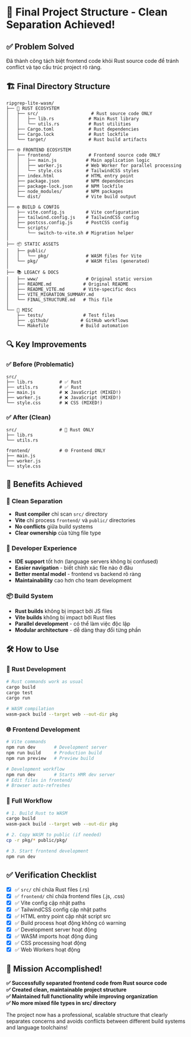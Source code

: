# 🎉 Final Project Structure - Clean Separation Achieved!

## ✅ **Problem Solved**
Đã thành công tách biệt frontend code khỏi Rust source code để tránh conflict và tạo cấu trúc project rõ ràng.

## 🏗️ **Final Directory Structure**

```
ripgrep-lite-wasm/
├── 🦀 RUST ECOSYSTEM
│   ├── src/                    # Rust source code ONLY
│   │   ├── lib.rs             # Main Rust library
│   │   └── utils.rs           # Rust utilities
│   ├── Cargo.toml             # Rust dependencies
│   ├── Cargo.lock             # Rust lockfile
│   └── target/                # Rust build artifacts
│
├── 🌐 FRONTEND ECOSYSTEM  
│   ├── frontend/              # Frontend source code ONLY
│   │   ├── main.js           # Main application logic
│   │   ├── worker.js         # Web Worker for parallel processing
│   │   └── style.css         # TailwindCSS styles
│   ├── index.html            # HTML entry point
│   ├── package.json          # NPM dependencies
│   ├── package-lock.json     # NPM lockfile
│   ├── node_modules/         # NPM packages
│   └── dist/                 # Vite build output
│
├── ⚙️ BUILD & CONFIG
│   ├── vite.config.js        # Vite configuration
│   ├── tailwind.config.js    # TailwindCSS config
│   ├── postcss.config.js     # PostCSS config
│   └── scripts/
│       └── switch-to-vite.sh # Migration helper
│
├── 📦 STATIC ASSETS
│   ├── public/
│   │   └── pkg/              # WASM files for Vite
│   └── pkg/                  # WASM files (generated)
│
├── 📚 LEGACY & DOCS
│   ├── www/                  # Original static version
│   ├── README.md            # Original README
│   ├── README_VITE.md       # Vite-specific docs
│   ├── VITE_MIGRATION_SUMMARY.md
│   └── FINAL_STRUCTURE.md   # This file
│
└── 🔧 MISC
    ├── tests/               # Test files
    ├── .github/            # GitHub workflows
    └── Makefile            # Build automation
```

## 🔍 **Key Improvements**

### ✅ **Before (Problematic)**
```
src/
├── lib.rs          # ✅ Rust
├── utils.rs        # ✅ Rust  
├── main.js         # ❌ JavaScript (MIXED!)
├── worker.js       # ❌ JavaScript (MIXED!)
└── style.css       # ❌ CSS (MIXED!)
```

### ✅ **After (Clean)**
```
src/                # 🦀 Rust ONLY
├── lib.rs
└── utils.rs

frontend/           # 🌐 Frontend ONLY
├── main.js
├── worker.js
└── style.css
```

## 🎯 **Benefits Achieved**

### 🧹 **Clean Separation**
- **Rust compiler** chỉ scan `src/` directory
- **Vite** chỉ process `frontend/` và `public/` directories  
- **No conflicts** giữa build systems
- **Clear ownership** của từng file type

### 🚀 **Developer Experience**
- **IDE support** tốt hơn (language servers không bị confused)
- **Easier navigation** - biết chính xác file nào ở đâu
- **Better mental model** - frontend vs backend rõ ràng
- **Maintainability** cao hơn cho team development

### 📦 **Build System**
- **Rust builds** không bị impact bởi JS files
- **Vite builds** không bị impact bởi Rust files
- **Parallel development** - có thể làm việc độc lập
- **Modular architecture** - dễ dàng thay đổi từng phần

## 🛠️ **How to Use**

### 🦀 **Rust Development**
```bash
# Rust commands work as usual
cargo build
cargo test
cargo run

# WASM compilation
wasm-pack build --target web --out-dir pkg
```

### 🌐 **Frontend Development**  
```bash
# Vite commands
npm run dev       # Development server
npm run build     # Production build
npm run preview   # Preview build

# Development workflow
npm run dev       # Starts HMR dev server
# Edit files in frontend/
# Browser auto-refreshes
```

### 🔄 **Full Workflow**
```bash
# 1. Build Rust to WASM
cargo build
wasm-pack build --target web --out-dir pkg

# 2. Copy WASM to public (if needed)
cp -r pkg/* public/pkg/

# 3. Start frontend development
npm run dev
```

## ✅ **Verification Checklist**

- [x] ✅ `src/` chỉ chứa Rust files (.rs)
- [x] ✅ `frontend/` chỉ chứa frontend files (.js, .css)
- [x] ✅ Vite config cập nhật paths
- [x] ✅ TailwindCSS config cập nhật paths
- [x] ✅ HTML entry point cập nhật script src
- [x] ✅ Build process hoạt động không có warning
- [x] ✅ Development server hoạt động
- [x] ✅ WASM imports hoạt động đúng
- [x] ✅ CSS processing hoạt động
- [x] ✅ Web Workers hoạt động

## 🎊 **Mission Accomplished!**

**✅ Successfully separated frontend code from Rust source code**  
**✅ Created clean, maintainable project structure**  
**✅ Maintained full functionality while improving organization**  
**✅ No more mixed file types in src/ directory**

The project now has a professional, scalable structure that clearly separates concerns and avoids conflicts between different build systems and language toolchains! 